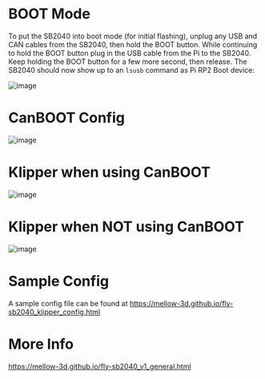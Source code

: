 # BOOT Mode

To put the SB2040 into boot mode (for initial flashing), unplug any USB and CAN cables from the SB2040, then hold the BOOT button. While continuing to hold the BOOT button plug in the USB cable from the Pi to the SB2040. Keep holding the BOOT button for a few more second, then release. The SB2040 should now show up to an `lsusb` command as Pi RP2 Boot device:

![image](https://user-images.githubusercontent.com/124253477/226155004-2cc63e48-4545-46c0-92ed-b09cd26c8e80.png)


# CanBOOT Config

![image](https://user-images.githubusercontent.com/124253477/221348610-0bff3f39-e340-46a7-b1ef-15a35013247e.png)

# Klipper when using CanBOOT

![image](https://user-images.githubusercontent.com/124253477/221348650-b9f2749e-0f3b-44b4-b34a-a57bd8beb706.png)


# Klipper when **NOT** using CanBOOT

![image](https://user-images.githubusercontent.com/124253477/221348953-de98e788-734d-4e34-b9dd-1b2a0e99607c.png)

# Sample Config

A sample config file can be found at https://mellow-3d.github.io/fly-sb2040_klipper_config.html

# More Info

https://mellow-3d.github.io/fly-sb2040_v1_general.html
